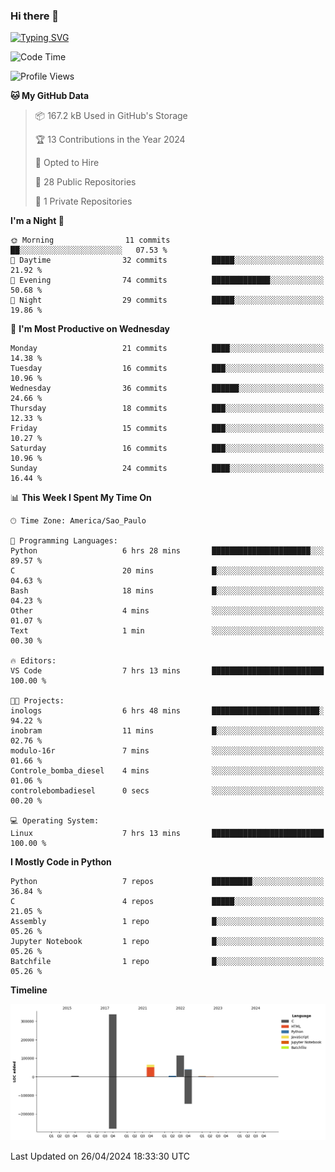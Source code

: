 ### Hi there 👋

<a href="https://git.io/typing-svg"><img src="https://readme-typing-svg.herokuapp.com?font=Fira+Code&duration=2000&pause=100&center=true&vCenter=true&multiline=true&width=720&height=175&lines=Gui's+are+a+lie%2C+they+are+just+front-ends+to+the+shell.;Through+the+shell%2C+I+gain+sudo.;Through+sudo%2C+I+gain+power.;Through+power%2C+I+gain+root.;Through+root%2C+my+chains+are+broken.;uid%3D0+shall+free+me...." alt="Typing SVG" /></a>


<!--START_SECTION:waka-->
![Code Time](http://img.shields.io/badge/Code%20Time-885%20hrs%2014%20mins-blue)

![Profile Views](http://img.shields.io/badge/Profile%20Views-0-blue)

**🐱 My GitHub Data** 

> 📦 167.2 kB Used in GitHub's Storage 
 > 
> 🏆 13 Contributions in the Year 2024
 > 
> 💼 Opted to Hire
 > 
> 📜 28 Public Repositories 
 > 
> 🔑 1 Private Repositories 
 > 
**I'm a Night 🦉** 

```text
🌞 Morning                11 commits          ██░░░░░░░░░░░░░░░░░░░░░░░   07.53 % 
🌆 Daytime                32 commits          █████░░░░░░░░░░░░░░░░░░░░   21.92 % 
🌃 Evening                74 commits          █████████████░░░░░░░░░░░░   50.68 % 
🌙 Night                  29 commits          █████░░░░░░░░░░░░░░░░░░░░   19.86 % 
```
📅 **I'm Most Productive on Wednesday** 

```text
Monday                   21 commits          ████░░░░░░░░░░░░░░░░░░░░░   14.38 % 
Tuesday                  16 commits          ███░░░░░░░░░░░░░░░░░░░░░░   10.96 % 
Wednesday                36 commits          ██████░░░░░░░░░░░░░░░░░░░   24.66 % 
Thursday                 18 commits          ███░░░░░░░░░░░░░░░░░░░░░░   12.33 % 
Friday                   15 commits          ███░░░░░░░░░░░░░░░░░░░░░░   10.27 % 
Saturday                 16 commits          ███░░░░░░░░░░░░░░░░░░░░░░   10.96 % 
Sunday                   24 commits          ████░░░░░░░░░░░░░░░░░░░░░   16.44 % 
```


📊 **This Week I Spent My Time On** 

```text
🕑︎ Time Zone: America/Sao_Paulo

💬 Programming Languages: 
Python                   6 hrs 28 mins       ██████████████████████░░░   89.57 % 
C                        20 mins             █░░░░░░░░░░░░░░░░░░░░░░░░   04.63 % 
Bash                     18 mins             █░░░░░░░░░░░░░░░░░░░░░░░░   04.23 % 
Other                    4 mins              ░░░░░░░░░░░░░░░░░░░░░░░░░   01.07 % 
Text                     1 min               ░░░░░░░░░░░░░░░░░░░░░░░░░   00.30 % 

🔥 Editors: 
VS Code                  7 hrs 13 mins       █████████████████████████   100.00 % 

🐱‍💻 Projects: 
inologs                  6 hrs 48 mins       ████████████████████████░   94.22 % 
inobram                  11 mins             █░░░░░░░░░░░░░░░░░░░░░░░░   02.76 % 
modulo-16r               7 mins              ░░░░░░░░░░░░░░░░░░░░░░░░░   01.66 % 
Controle_bomba_diesel    4 mins              ░░░░░░░░░░░░░░░░░░░░░░░░░   01.06 % 
controlebombadiesel      0 secs              ░░░░░░░░░░░░░░░░░░░░░░░░░   00.20 % 

💻 Operating System: 
Linux                    7 hrs 13 mins       █████████████████████████   100.00 % 
```

**I Mostly Code in Python** 

```text
Python                   7 repos             █████████░░░░░░░░░░░░░░░░   36.84 % 
C                        4 repos             █████░░░░░░░░░░░░░░░░░░░░   21.05 % 
Assembly                 1 repo              █░░░░░░░░░░░░░░░░░░░░░░░░   05.26 % 
Jupyter Notebook         1 repo              █░░░░░░░░░░░░░░░░░░░░░░░░   05.26 % 
Batchfile                1 repo              █░░░░░░░░░░░░░░░░░░░░░░░░   05.26 % 
```



**Timeline**

![Lines of Code chart](https://raw.githubusercontent.com/Gedankenn/Gedankenn/main/assets/bar_graph.png)


 Last Updated on 26/04/2024 18:33:30 UTC
<!--END_SECTION:waka-->
